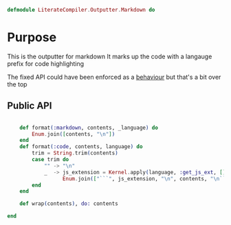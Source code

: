 ```elixir
defmodule LiterateCompiler.Outputter.Markdown do

```

# Purpose

This is the outputter for markdown
It marks up the code with a langauge prefix for code highlighting

The fixed API could have been enforced as a [behaviour](https://hexdocs.pm/elixir/1.4.5/behaviours.html)
but that's a bit over the top

## Public API

```elixir

	def format(:markdown, contents, _language) do
		Enum.join([contents, "\n"])
	end
	def format(:code, contents, language) do
		trim = String.trim(contents)
		case trim do
			"" -> "\n"
			_  -> js_extension = Kernel.apply(language, :get_js_ext, [])
				  Enum.join(["```", js_extension, "\n", contents, "\n```\n"])
		end
	end

	def wrap(contents), do: contents

end
```
